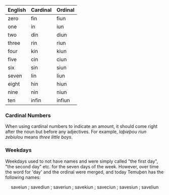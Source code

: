 
| English | Cardinal | Ordinal |
| ------- | -------- | ------- |
| zero    | fin      | fiun    |
| one     | in       | iun     |
| two     | din      | diun    |
| three   | rin      | riun    |
| four    | kin      | kiun    |
| five    | cin      | ciun    |
| six     | sin      | siun    |
| seven   | lin      | liun    |
| eight   | hin      | hiun    |
| nine    | nin      | niun    |
| ten     | infin    | infiun  |
### Cardinal Numbers

When using cardinal numbers to indicate an amount, it should come right after the noun but before any adjectives. For example, *laþieþou riun zebiulou* means *three little boys*.

### Weekdays

Weekdays used to not have names and were simply called "the first day", "the second day" etc. for the seven days of the week. However, over time the word for 'day' and the ordinal were merged, and today Temuþen has the following names:
<p style="text-align:center;">saveiun ; savediun ; saveriun ; savekiun ; saveciun ; savesiun ; saveliun</p>
